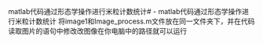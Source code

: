 matlab代码通过形态学操作进行米粒计数统计# -
matlab代码通过形态学操作进行米粒计数统计
将image1和Image_process.m文件放在同一文件夹下，并在代码读取图片的语句中修改改图像在你电脑中的路径就可以运行
